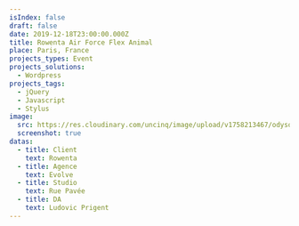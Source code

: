 ```yaml
---
isIndex: false
draft: false
date: 2019-12-18T23:00:00.000Z
title: Rowenta Air Force Flex Animal
place: Paris, France
projects_types: Event
projects_solutions:
  - Wordpress
projects_tags:
  - jQuery
  - Javascript
  - Stylus
image:
  src: https://res.cloudinary.com/uncinq/image/upload/v1758213467/odysound_nemkzb.jpg
  screenshot: true
datas:
  - title: Client
    text: Rowenta
  - title: Agence
    text: Evolve
  - title: Studio
    text: Rue Pavée
  - title: DA
    text: Ludovic Prigent
---
```


